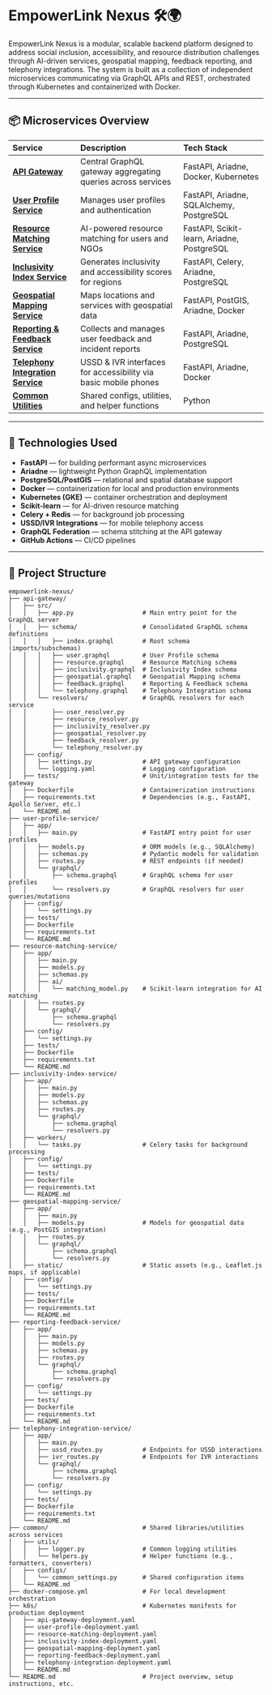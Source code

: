 # EmpowerLink Nexus 🛠️🌍

EmpowerLink Nexus is a modular, scalable backend platform designed to address social inclusion, accessibility, and resource distribution challenges through AI-driven services, geospatial mapping, feedback reporting, and telephony integrations. The system is built as a collection of independent microservices communicating via GraphQL APIs and REST, orchestrated through Kubernetes and containerized with Docker.

---

## 📦 Microservices Overview

| Service                       | Description                                                | Tech Stack                                 |
|:-----------------------------|:-----------------------------------------------------------|:-------------------------------------------|
| **[API Gateway](./api-gateway)**               | Central GraphQL gateway aggregating queries across services | FastAPI, Ariadne, Docker, Kubernetes       |
| **[User Profile Service](./user-profile-service)**     | Manages user profiles and authentication                     | FastAPI, Ariadne, SQLAlchemy, PostgreSQL   |
| **[Resource Matching Service](./resource-matching-service)** | AI-powered resource matching for users and NGOs               | FastAPI, Scikit-learn, Ariadne, PostgreSQL |
| **[Inclusivity Index Service](./inclusivity-index-service)** | Generates inclusivity and accessibility scores for regions    | FastAPI, Celery, Ariadne, PostgreSQL       |
| **[Geospatial Mapping Service](./geospatial-mapping-service)** | Maps locations and services with geospatial data               | FastAPI, PostGIS, Ariadne, Docker          |
| **[Reporting & Feedback Service](./reporting-feedback-service)** | Collects and manages user feedback and incident reports        | FastAPI, Ariadne, PostgreSQL               |
| **[Telephony Integration Service](./telephony-integration-service)** | USSD & IVR interfaces for accessibility via basic mobile phones | FastAPI, Ariadne, Docker                   |
| **[Common Utilities](./common)**                | Shared configs, utilities, and helper functions               | Python                                     |

---

## 🚀 Technologies Used

- **FastAPI** — for building performant async microservices
- **Ariadne** — lightweight Python GraphQL implementation
- **PostgreSQL/PostGIS** — relational and spatial database support
- **Docker** — containerization for local and production environments
- **Kubernetes (GKE)** — container orchestration and deployment
- **Scikit-learn** — for AI-driven resource matching
- **Celery + Redis** — for background job processing
- **USSD/IVR Integrations** — for mobile telephony access
- **GraphQL Federation** — schema stitching at the API gateway
- **GitHub Actions** — CI/CD pipelines

---

## 📂 Project Structure
```plaintext
empowerlink-nexus/
├── api-gateway/
│   ├── src/
│   │   ├── app.py                   # Main entry point for the GraphQL server
│   │   ├── schema/                  # Consolidated GraphQL schema definitions
│   │   │   ├── index.graphql        # Root schema (imports/subschemas)
│   │   │   ├── user.graphql         # User Profile schema
│   │   │   ├── resource.graphql     # Resource Matching schema
│   │   │   ├── inclusivity.graphql  # Inclusivity Index schema
│   │   │   ├── geospatial.graphql   # Geospatial Mapping schema
│   │   │   ├── feedback.graphql     # Reporting & Feedback schema
│   │   │   └── telephony.graphql    # Telephony Integration schema
│   │   └── resolvers/               # GraphQL resolvers for each service
│   │       ├── user_resolver.py
│   │       ├── resource_resolver.py
│   │       ├── inclusivity_resolver.py
│   │       ├── geospatial_resolver.py
│   │       ├── feedback_resolver.py
│   │       └── telephony_resolver.py
│   ├── config/
│   │   ├── settings.py              # API gateway configuration
│   │   └── logging.yaml             # Logging configuration
│   ├── tests/                       # Unit/integration tests for the gateway
│   ├── Dockerfile                   # Containerization instructions
│   ├── requirements.txt             # Dependencies (e.g., FastAPI, Apollo Server, etc.)
│   └── README.md
├── user-profile-service/
│   ├── app/
│   │   ├── main.py                  # FastAPI entry point for user profiles
│   │   ├── models.py                # ORM models (e.g., SQLAlchemy)
│   │   ├── schemas.py               # Pydantic models for validation
│   │   ├── routes.py                # REST endpoints (if needed)
│   │   └── graphql/
│   │       ├── schema.graphql       # GraphQL schema for user profiles
│   │       └── resolvers.py         # GraphQL resolvers for user queries/mutations
│   ├── config/
│   │   └── settings.py
│   ├── tests/
│   ├── Dockerfile
│   ├── requirements.txt
│   └── README.md
├── resource-matching-service/
│   ├── app/
│   │   ├── main.py
│   │   ├── models.py
│   │   ├── schemas.py
│   │   ├── ai/
│   │   │   └── matching_model.py    # Scikit-learn integration for AI matching
│   │   ├── routes.py
│   │   └── graphql/
│   │       ├── schema.graphql
│   │       └── resolvers.py
│   ├── config/
│   │   └── settings.py
│   ├── tests/
│   ├── Dockerfile
│   ├── requirements.txt
│   └── README.md
├── inclusivity-index-service/
│   ├── app/
│   │   ├── main.py
│   │   ├── models.py
│   │   ├── schemas.py
│   │   ├── routes.py
│   │   └── graphql/
│   │       ├── schema.graphql
│   │       └── resolvers.py
│   ├── workers/
│   │   └── tasks.py                 # Celery tasks for background processing
│   ├── config/
│   │   └── settings.py
│   ├── tests/
│   ├── Dockerfile
│   ├── requirements.txt
│   └── README.md
├── geospatial-mapping-service/
│   ├── app/
│   │   ├── main.py
│   │   ├── models.py                # Models for geospatial data (e.g., PostGIS integration)
│   │   ├── routes.py
│   │   └── graphql/
│   │       ├── schema.graphql
│   │       └── resolvers.py
│   ├── static/                      # Static assets (e.g., Leaflet.js maps, if applicable)
│   ├── config/
│   │   └── settings.py
│   ├── tests/
│   ├── Dockerfile
│   ├── requirements.txt
│   └── README.md
├── reporting-feedback-service/
│   ├── app/
│   │   ├── main.py
│   │   ├── models.py
│   │   ├── schemas.py
│   │   ├── routes.py
│   │   └── graphql/
│   │       ├── schema.graphql
│   │       └── resolvers.py
│   ├── config/
│   │   └── settings.py
│   ├── tests/
│   ├── Dockerfile
│   ├── requirements.txt
│   └── README.md
├── telephony-integration-service/
│   ├── app/
│   │   ├── main.py
│   │   ├── ussd_routes.py           # Endpoints for USSD interactions
│   │   ├── ivr_routes.py            # Endpoints for IVR interactions
│   │   └── graphql/
│   │       ├── schema.graphql
│   │       └── resolvers.py
│   ├── config/
│   │   └── settings.py
│   ├── tests/
│   ├── Dockerfile
│   ├── requirements.txt
│   └── README.md
├── common/                          # Shared libraries/utilities across services
│   ├── utils/
│   │   ├── logger.py                # Common logging utilities
│   │   └── helpers.py               # Helper functions (e.g., formatters, converters)
│   ├── configs/
│   │   └── common_settings.py       # Shared configuration items
│   └── README.md
├── docker-compose.yml               # For local development orchestration
├── k8s/                             # Kubernetes manifests for production deployment
│   ├── api-gateway-deployment.yaml
│   ├── user-profile-deployment.yaml
│   ├── resource-matching-deployment.yaml
│   ├── inclusivity-index-deployment.yaml
│   ├── geospatial-mapping-deployment.yaml
│   ├── reporting-feedback-deployment.yaml
│   ├── telephony-integration-deployment.yaml
│   └── README.md
└── README.md                        # Project overview, setup instructions, etc.

```


